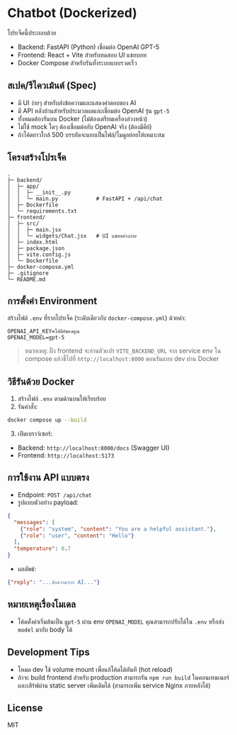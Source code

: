 # Chatbot (Dockerized)

โปรเจ็คนี้ประกอบด้วย
- Backend: FastAPI (Python) เชื่อมต่อ OpenAI GPT-5
- Frontend: React + Vite สำหรับทดสอบ UI แชทบอท
- Docker Compose สำหรับรันทั้งระบบแบบรวดเร็ว

## สเปค/รีไควเม้นต์ (Spec)
- มี UI ง่ายๆ สำหรับส่งข้อความและแสดงคำตอบของ AI
- มี API หลังบ้านสำหรับประมวลผลและเชื่อมต่อ OpenAI รุ่น `gpt-5`
- ทั้งหมดต้องรันบน Docker (ไม่ต้องเตรียมเครื่องล่วงหน้า)
- ไม่ใช้ mock ใดๆ ต้องเชื่อมต่อกับ OpenAI จริง (ต้องมีคีย์)
- ถ้าโค้ดยาวใกล้ 500 บรรทัดจะแยกเป็นไฟล์/โมดูลย่อยให้เหมาะสม

## โครงสร้างโปรเจ็ค
```
.
├─ backend/
│  ├─ app/
│  │  ├─ __init__.py
│  │  └─ main.py            # FastAPI + /api/chat
│  ├─ Dockerfile
│  └─ requirements.txt
├─ frontend/
│  ├─ src/
│  │  ├─ main.jsx
│  │  └─ widgets/Chat.jsx   # UI แชทอย่างง่าย
│  ├─ index.html
│  ├─ package.json
│  ├─ vite.config.js
│  └─ Dockerfile
├─ docker-compose.yml
├─ .gitignore
└─ README.md
```

## การตั้งค่า Environment
สร้างไฟล์ `.env` ที่รากโปรเจ็ค (ระดับเดียวกับ `docker-compose.yml`) ด้วยค่า:
```
OPENAI_API_KEY=ใส่คีย์ของคุณ
OPENAI_MODEL=gpt-5
```

> หมายเหตุ: ฝั่ง frontend จะอ่านตัวแปร `VITE_BACKEND_URL` จาก service env ใน compose แล้วชี้ไปที่ `http://localhost:8000` ตอนรันแบบ dev ผ่าน Docker

## วิธีรันด้วย Docker
1) สร้างไฟล์ `.env` ตามด้านบนให้เรียบร้อย
2) รันคำสั่ง:
```bash
docker compose up --build
```
3) เปิดเบราว์เซอร์:
- Backend: `http://localhost:8000/docs` (Swagger UI)
- Frontend: `http://localhost:5173`

## การใช้งาน API แบบตรง
- Endpoint: `POST /api/chat`
- รูปแบบตัวอย่าง payload:
```json
{
  "messages": [
    {"role": "system", "content": "You are a helpful assistant."},
    {"role": "user", "content": "Hello"}
  ],
  "temperature": 0.7
}
```
- ผลลัพธ์:
```json
{"reply": "...ข้อความจาก AI..."}
```

## หมายเหตุเรื่องโมเดล
- โค้ดตั้งค่าเริ่มต้นเป็น `gpt-5` ผ่าน env `OPENAI_MODEL` คุณสามารถปรับได้ใน `.env` หรือส่ง `model` มากับ body ได้

## Development Tips
- โหมด dev ใช้ volume mount เพื่อแก้โค้ดได้ทันที (hot reload)
- ถ้าจะ build frontend สำหรับ production สามารถรัน `npm run build` ในคอนเทนเนอร์ และเสิร์ฟผ่าน static server เพิ่มเติมได้ (สามารถเพิ่ม service Nginx ภายหลังได้)

## License
MIT
